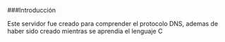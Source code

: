 ###Introducción

Este servidor fue creado para comprender el protocolo DNS, ademas de haber sido creado mientras se aprendia el lenguaje C
